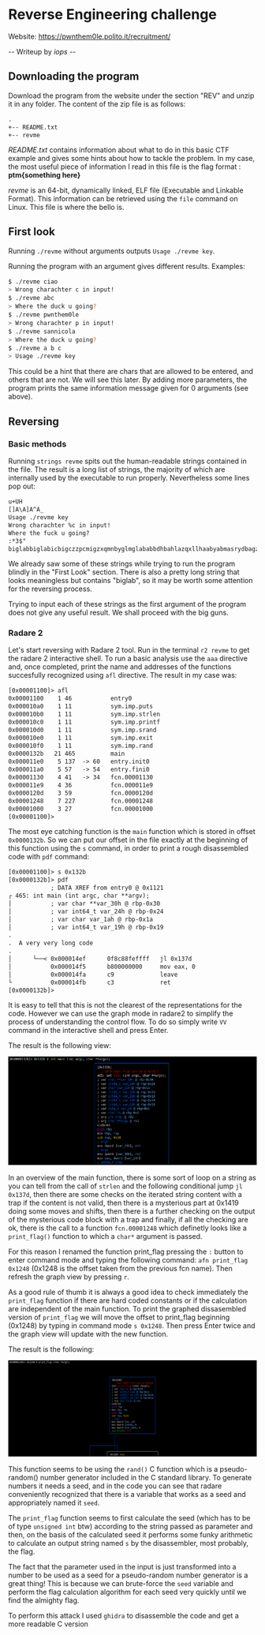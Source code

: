 # Reverse Engineering challenge
Website: https://pwnthem0le.polito.it/recruitment/

-- Writeup by *iops* --

## Downloading the program
Download the program from the website under the section "REV" and unzip it in any folder. The content of the zip file is as follows:

```
.
+-- README.txt
+-- revme
```

*README.txt* contains information about what to do in this basic CTF example and gives some hints about how to tackle the problem.
In my case, the most useful piece of information I read in this file is the flag format : **ptm{something here}**

*revme* is an 64-bit, dynamically linked, ELF file (Executable and Linkable Format). This information can be retrieved using the `file` command on Linux.
This file is where the bello is.

## First look
Running `./revme` without arguments outputs `Usage ./revme key`.

Running the program with an argument gives different results. Examples:
```bash
$ ./revme ciao
> Wrong charachter c in input!
$ ./revme abc
> Where the duck u going?
$ ./revme pwnthem0le
> Wrong charachter p in input!
$ ./revme sannicola
> Where the duck u going?
$ ./revme a b c
> Usage ./revme key
```

This could be a hint that there are chars that are allowed to be entered, and others that are not. We will see this later.
By adding more parameters, the program prints the same information message given for 0 arguments (see above).

## Reversing
### Basic methods

Running `strings revme` spits out the human-readable strings contained in the file.
The result is a long list of strings, the majority of which are internally used by the executable to run properly. Nevertheless some lines pop out:

```
u+UH
[]A\A]A^A_
Usage ./revme key
Wrong charachter %c in input!
Where the fuck u going?
:*3$"
biglabbiglabicbigczzpcmigzxqmnbyglmglababbdhbahlazqxllhaabyabmasrydbagzbbmatbiglalzbipbvibbzcpgigcgvbiiclymglmlqmnqqlealamaaeabibigabiglabbiglab
```

We already saw some of these strings while trying to run the program blindly in the "First Look" section.
There is also a pretty long string that looks meaningless but contains "biglab", so it may be worth some attention for the reversing process.

Trying to input each of these strings as the first argument of the program does not give any useful result. We shall proceed with the big guns.

### Radare 2
Let's start reversing with Radare 2 tool. Run in the terminal `r2 revme` to get the radare 2 interactive shell.
To run a basic analysis use the `aaa` directive and, once completed, print the name and addresses of the functions succesfully recognized using `afl` directive. 
The result in my case was:
```
[0x00001100]> afl
0x00001100    1 46           entry0
0x000010a0    1 11           sym.imp.puts
0x000010b0    1 11           sym.imp.strlen
0x000010c0    1 11           sym.imp.printf
0x000010d0    1 11           sym.imp.srand
0x000010e0    1 11           sym.imp.exit
0x000010f0    1 11           sym.imp.rand
0x0000132b   21 465          main
0x000011e0    5 137  -> 60   entry.init0
0x000011a0    5 57   -> 54   entry.fini0
0x00001130    4 41   -> 34   fcn.00001130
0x000011e9    4 36           fcn.000011e9
0x0000120d    3 59           fcn.0000120d
0x00001248    7 227          fcn.00001248
0x00001000    3 27           fcn.00001000
[0x00001100]>
```
The most eye catching function is the `main` function which is stored in offset `0x0000132b`. So we can put our offset in the file exactly at the beginning of this function
using the `s` command, in order to print a rough disassembled code with `pdf` command:
```
[0x00001100]> s 0x132b
[0x0000132b]> pdf
            ; DATA XREF from entry0 @ 0x1121
┌ 465: int main (int argc, char **argv);
│           ; var char **var_30h @ rbp-0x30
│           ; var int64_t var_24h @ rbp-0x24
│           ; var char var_1ah @ rbp-0x1a
│           ; var int64_t var_19h @ rbp-0x19
.
.  A very very long code
.
│      └──< 0x000014ef      0f8c88feffff   jl 0x137d
│           0x000014f5      b800000000     mov eax, 0
│           0x000014fa      c9             leave
└           0x000014fb      c3             ret
[0x0000132b]>
```
It is easy to tell that this is not the clearest of the representations for the code. However we can use the graph mode in radare2 to simplify the process of understanding the
control flow. To do so simply write `VV` command in the interactive shell and press Enter. 

The result is the following view:


![Graph screenshot](https://github.com/CosmaAlex/iops/blob/main/pwnthem0le/0_start/REV/images/graph1.png?raw=true)

In an overview of the main function, there is some sort of loop on a string as you can tell from the call of `strlen` and the following conditional jump `jl 0x137d`, then there are some checks on the iterated string content with a trap if the content is not valid, then there is a mysterious part at 0x1419 doing some moves and shifts, then there is a further checking on the output of the mysterious code block with a trap and finally, if all the checking are ok, there is the call to a function `fcn.00001248` which definetly looks like a `print_flag()` function to which a `char*` argument is passed. 

For this reason I renamed the function print_flag pressing the `:` button to enter command mode and typing the following command: `afn print_flag 0x1248` (0x1248 is the offset taken from the previous fcn name). Then refresh the graph view by pressing `r`.

As a good rule of thumb it is always a good idea to check immediately the `print_flag` function if there are hard coded constants or if the calculation are independent of the main function. To print the graphed dissasembled version of `print_flag` we will move the offset to print_flag beginning (0x1248) by typing in command mode `s 0x1248`. Then press Enter twice and the graph view will update with the new function.

The result is the following:

![Graph screenshot](https://github.com/CosmaAlex/iops/blob/main/pwnthem0le/0_start/REV/images/graph2.png?raw=true)

This function seems to be using the `rand()` C function which is a pseudo-random() number generator included in the C standard library. To generate numbers it needs a seed, and in the code you can see that radare conveniently recognized that there is a variable that works as a seed and appropriately named it `seed`.

The `print_flag` function seems to first calculate the seed (which has to be of type `unsigned int` btw) according to the string passed as parameter and then, on the basis of the calculated seed it performs some funky arithmetic to calculate an output string named `s` by the disassembler, most probably, the flag.

The fact that the parameter used in the input is just transformed into a number to be used as a seed for a pseudo-random number generator is a great thing! This is because we can brute-force the `seed` variable and perform the flag calculation algorithm for each seed very quickly until we find the almighty flag.

To perform this attack I used `ghidra` to disassemble the code and get a more readable C version
